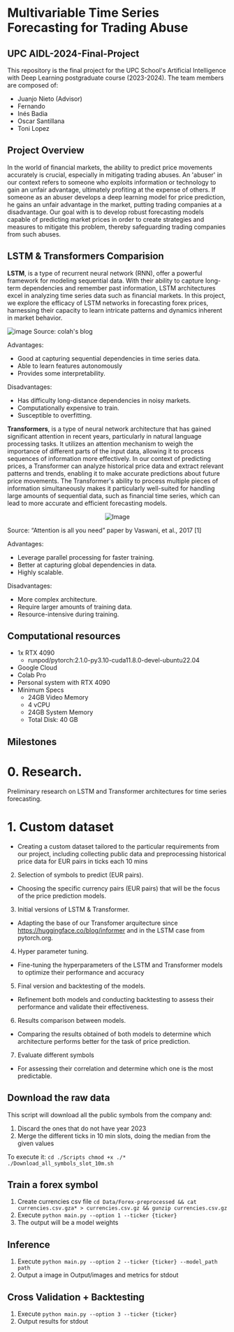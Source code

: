 # Multivariable Time Series Forecasting for Trading Abuse
## UPC AIDL-2024-Final-Project

This repository is the final project for the UPC School's Artificial Intelligence with Deep Learning postgraduate course (2023-2024). The team members are composed of:

* Juanjo Nieto (Advisor)
* Fernando
* Inés Badia
* Oscar Santillana
* Toni Lopez

## Project Overview

In the world of financial markets, the ability to predict price movements accurately is crucial, especially in mitigating trading abuses. An 'abuser' in our context refers to someone who exploits information or technology to gain an unfair advantage, ultimately profiting at the expense of others. If someone as an abuser develops a deep learning model for price prediction, he gains an unfair advantage in the market, putting trading companies at a disadvantage.
Our goal with is to develop robust forecasting models capable of predicting market prices in order to create strategies and measures to mitigate this problem, thereby safeguarding trading companies from such abuses.

## LSTM & Transformers Comparision

**LSTM**, is a type of recurrent neural network (RNN), offer a powerful framework for modeling sequential data. With their ability to capture long-term dependencies and remember past information, LSTM architectures excel in analyzing time series data such as financial markets. In this project, we explore the efficacy of LSTM networks in forecasting forex prices, harnessing their capacity to learn intricate patterns and dynamics inherent in market behavior.

![image](https://github.com/cp2mkc0c023760he/2024-Final-Project/assets/126424332/1a0a88d5-536d-4e8b-9a6b-972625f6ac92)
Source: colah's blog

Advantages:
* Good at capturing sequential dependencies in time series data.
* Able to learn features autonomously
* Provides some interpretability.

Disadvantages:
* Has difficulty long-distance dependencies in noisy markets.
* Computationally expensive to train.
* Susceptible to overfitting.


**Transformers**, is a type of neural network architecture that has gained significant attention in recent years, particularly in natural language processing tasks. It utilizes an attention mechanism to weigh the importance of different parts of the input data, allowing it to process sequences of information more effectively. In our context of predicting prices, a Transformer can analyze historical price data and extract relevant patterns and trends, enabling it to make accurate predictions about future price movements. The Transformer's ability to process multiple pieces of information simultaneously makes it particularly well-suited for handling large amounts of sequential data, such as financial time series, which can lead to more accurate and efficient forecasting models.

<p align="center">
  <img src="https://github.com/cp2mkc0c023760he/2024-Final-Project/assets/126424332/feeaed92-f661-4548-a846-ca5c381098e2" alt="Image" />
</p> 
Source: “Attention is all you need” paper by Vaswani, et al., 2017 [1]<br> 

Advantages:
* Leverage parallel processing for faster training.
* Better at capturing global dependencies in data.
* Highly scalable.

Disadvantages:
* More complex architecture.
* Require larger amounts of training data.
* Resource-intensive during training.

## Computational resources
* 1x RTX 4090
  * runpod/pytorch:2.1.0-py3.10-cuda11.8.0-devel-ubuntu22.04
* Google Cloud
* Colab Pro
* Personal system with RTX 4090
* Minimum Specs
  * 24GB Video Memory
  * 4 vCPU
  * 24GB System Memory
  * Total Disk: 40 GB
 
## Milestones
# 0. Research.
Preliminary research on LSTM and Transformer architectures for time series forecasting.
# 1. Custom dataset
* Creating a custom dataset tailored to the particular requirements from our project, including collecting public data and preprocessing historical price data for EUR pairs in ticks each 10 mins
2. Selection of symbols to predict (EUR pairs).
* Choosing the specific currency pairs (EUR pairs) that will be the focus of the price prediction models.
3. Initial versions of LSTM & Transformer.
* Adapting the base of our Transfomer arquitecture since https://huggingface.co/blog/informer and in the LSTM case from pytorch.org.
4. Hyper parameter tuning.
* Fine-tuning the hyperparameters of the LSTM and Transformer models to optimize their performance and accuracy
5. Final version and backtesting of the models.
* Refinement both models and conducting backtesting to assess their performance and validate their effectiveness.
6. Results comparison between models.
* Comparing the results obtained of both models to determine which architecture performs better for the task of price prediction.
7. Evaluate different symbols
* For assessing their correlation and determine which one is the most predictable.

## Download the raw data
This script will download all the public symbols from the company and:
1. Discard the ones that do not have year 2023
2. Merge the different ticks in 10 min slots, doing the median from the given values

To execute it:
``
cd ./Scripts
chmod +x ./*
./Download_all_symbols_slot_10m.sh
``
## Train a forex symbol
1. Create currencies csv file
``cd Data/Forex-preprocessed && cat currencies.csv.gza* > currencies.csv.gz && gunzip currencies.csv.gz``
2. Execute ``python main.py --option 1 --ticker {ticker}``
3. The output will be a model weights

## Inference
1. Execute ``python main.py --option 2 --ticker {ticker} --model_path path``
2. Output a image in Output/images and metrics for stdout 

## Cross Validation + Backtesting
1. Execute ``python main.py --option 3 --ticker {ticker}``
2. Output results for stdout 
